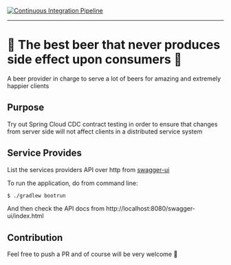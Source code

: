 [![Continuous Integration Pipeline](https://github.com/rafaelcoelho/beer_provider/actions/workflows/ci.yml/badge.svg?branch=master&event=push)](https://github.com/rafaelcoelho/beer_provider/actions/workflows/ci.yml)
___

# :clown_face: The best beer that never produces side effect upon consumers :clown_face:

A beer provider in charge to serve a lot of beers for amazing and extremely happier clients

## Purpose

Try out Spring Cloud CDC contract testing in order to ensure that changes from server side will not
affect clients in a distributed service system

## Service Provides

List the services providers API over http from [swagger-ui](http://localhost:8080/swagger-ui/index.html)

To run the application, do from command line:

```bash
$ ./gradlew bootrun
```

And then check the API docs from http://localhost:8080/swagger-ui/index.html

## Contribution

Feel free to push a PR and of course will be very welcome :fox_face:
